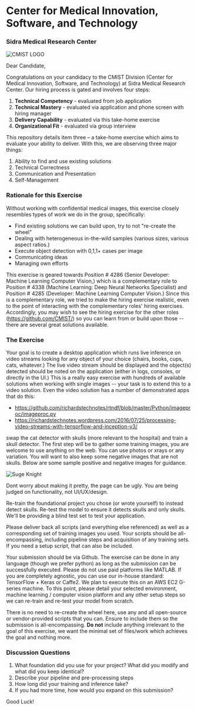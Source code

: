 # Center for Medical Innovation, Software, and Technology
### Sidra Medical Research Center
![](https://raw.githubusercontent.com/CMIST/HiringExercise_SeniorMLEngineer/master/logo_cmist.png "CMIST LOGO")

Dear Candidate,

Congratulations on your candidacy to the CMIST Division (Center for Medical Innovation, Software, and Technology) at Sidra Medical Research Center.  Our hiring process is gated and involves four steps:
1.	**Technical Competency** - evaluated from job application
2.	**Technical Mastery** - evaluated via application and phone screen with hiring manager
3.	**Delivery Capability** - evaluated via this take-home exercise
4.	**Organizational Fit** - evaluated via group interview 

This repository details item three – a take-home exercise which aims to evaluate your ability to deliver.  With this, we are observing three major things:
1.  Ability to find and use existing solutions
2.	Technical Correctness
3.	Communication and Presentation
4.	Self-Management

### Rationale for this Exercise
Without working with confidential medical images, this exercise closely resembles types of work we do in the group, specifically:
* Find existing solutions we can build upon, try to not "re-create the wheel"
* Dealing with heterogeneous in-the-wild samples (various sizes, various aspect ratios.)  
* Execute object detection with 0,1,1+ cases per image
* Communicating ideas
* Managing own efforts 

This exercise is geared towards Position # 4286 (Senior Developer: Machine Learning Computer Vision,) which is a complementary role to Position # 4338 (Machine Learning: Deep Neural Networks Specialist) and Position # 4285 (Developer: Machine Learning Computer Vision.)  Since this is a complementary role, we tried to make the hiring exercise realistic, even to the point of interacting with the complementary roles' hiring exercises.  Accordingly, you may wish to see the hiring exercise for the other roles (https://github.com/CMIST/) so you can learn from or build upon those -- there are several great solutions available.

### The Exercise

Your goal is to create a desktop application which runs live inference on video streams looking for any object of your choice (chairs, books, cups, cats, whatever.)  The live video stream should be displayed and the object(s) detected should be noted on the application (either in logs, consoles, or directly in the UI.)  This is a really easy exercise with hundreds of available solutions when working with single images -- your task is to extend this to a video solution.  Even the video solution has a number of demonstrated apps that do this:
* https://github.com/richardstechnotes/rtndf/blob/master/Python/imageproc/imageproc.py
* https://richardstechnotes.wordpress.com/2016/07/25/processing-video-streams-with-tensorflow-and-inception-v3/

swap the cat detector with skulls (more relevant to the hospital) and train a skull detector.  The first step will be to gather some training images, you are welcome to use anything on the web.  You can use photos or xrays or any variation.  You will want to also keep some negative images that are not skulls.  Below are some sample positive and negative images for guidance.

![](https://raw.githubusercontent.com/CMIST/HiringExercise_SeniorMLEngineer/master/sample_images/sugeknight.png "Suge Knight")

	
Dont worry about making it pretty, the page can be ugly.  You are being judged on functionality, not UI/UX/design.

Re-train the foundational project you chose (or wrote yourself) to instead detect skulls.  Re-test the model to ensure it detects skulls and only skulls.  We'll be providing a blind test set to test your application.
 
Please deliver back all scripts (and everything else referenced) as well as a corresponding set of training images you used.  Your scripts should be all-encompassing, including pipeline steps and acquisition of any training sets.  If you need a setup script, that can also be included.

Your submission should be via Github.  The exercise can be done in any language (though we prefer python) as long as the submission can be successfully executed.  Please do not use paid platforms like MATLAB.  If you are completely agnostic, you can use our in-house standard: TensorFlow + Keras or Caffe2.  We plan to execute this on an AWS EC2 G-series machine.  To this point, please detail your selected environment, machine learning / computer vision platform and any other setup steps so we can re-train and re-test your model from scratch.

There is no need to re-create the wheel here, use any and all open-source or vendor-provided scripts that you can.  Ensure to include them so the submission is all-encompassing.  **Do not** include anything irrelevant to the goal of this exercise, we want the minimal set of files/work which achieves the goal and nothing more.

### Discussion Questions
1.	What foundation did you use for your project?  What did you modify and what did you keep identical?
2.	Describe your pipeline and pre-processing steps
3.	How long did your training and inference take?
4.	If you had more time, how would you expand on this submission?

Good Luck!